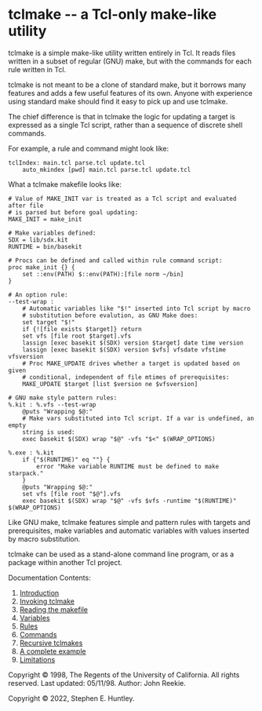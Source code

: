 # tclmake -- a Tcl-only make-like utility

tclmake is a simple make-like utility written entirely in Tcl. It reads files 
written in a subset of regular (GNU) make, but with the commands for each rule 
written in Tcl.

tclmake is not meant to be a clone of standard make, but it borrows many
features and adds a few useful features of its own. Anyone with experience 
using standard make should find it easy to pick up and use tclmake.

The chief difference is that in tclmake the logic for updating a target is 
expressed as a single Tcl script, rather than a sequence of discrete shell 
commands.

For example, a rule and command might look like:

    tclIndex: main.tcl parse.tcl update.tcl
        auto_mkindex [pwd] main.tcl parse.tcl update.tcl
        
What a tclmake makefile looks like:

    # Value of MAKE_INIT var is treated as a Tcl script and evaluated after file
    # is parsed but before goal updating:
    MAKE_INIT = make_init
    
    # Make variables defined:
    SDX = lib/sdx.kit
    RUNTIME = bin/basekit
    
    # Procs can be defined and called within rule command script:
    proc make_init {} {
    	set ::env(PATH) $::env(PATH):[file norm ~/bin]
    }
    
    # An option rule:
    --test-wrap :
    	# Automatic variables like "$!" inserted into Tcl script by macro
    	# substitution before evalution, as GNU Make does:
    	set target "$!"
    	if {![file exists $target]} return
    	set vfs [file root $target].vfs
    	lassign [exec basekit $(SDX) version $target] date time version
    	lassign [exec basekit $(SDX) version $vfs] vfsdate vfstime vfsversion
    	# Proc MAKE_UPDATE drives whether a target is updated based on given
    	# conditional, independent of file mtimes of prerequisites:
    	MAKE_UPDATE $target [list $version ne $vfsversion]
    
    # GNU make style pattern rules:
    %.kit : %.vfs --test-wrap
    	@puts "Wrapping $@:"
    	# Make vars substituted into Tcl script. If a var is undefined, an empty
    	string is used:
    	exec basekit $(SDX) wrap "$@" -vfs "$<" $(WRAP_OPTIONS)
    
    %.exe : %.kit
    	if {"$(RUNTIME)" eq ""} {
    		error "Make variable RUNTIME must be defined to make starpack."
    	}
    	@puts "Wrapping $@:"
    	set vfs [file root "$@"].vfs
    	exec basekit $(SDX) wrap "$@" -vfs $vfs -runtime "$(RUNTIME)" $(WRAP_OPTIONS)

Like GNU make, tclmake features simple and pattern rules with targets and 
prerequisites, make variables and automatic variables with values inserted by 
macro substitution.

tclmake can be used as a stand-alone command line program, or as a package
within another Tcl project.

Documentation Contents:

  1. [Introduction](./introduction.md)
  2. [Invoking tclmake](./running.md)
  3. [Reading the makefile](./parsing.md)
  4. [Variables](./variables.md)
  5. [Rules](./rules.md)
  6. [Commands](./commands.md)
  7. [Recursive tclmakes](./recursion.md)
  8. [A complete example](./example.md)
  9. [Limitations](./limitations.md)

Copyright © 1998, The Regents of the University of California. All rights 
reserved. Last updated: 05/11/98. Author: John Reekie.

Copyright © 2022, Stephen E. Huntley.